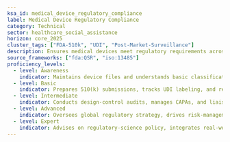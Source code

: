 ```yaml
---
ksa_id: medical_device_regulatory_compliance
label: Medical Device Regulatory Compliance
category: Technical
sector: healthcare_social_assistance
horizon: core_2025
cluster_tags: ["FDA-510k", "UDI", "Post-Market-Surveillance"]
description: Ensures medical devices meet regulatory requirements across the product life cycle, including clearance/approval, quality-system compliance, and post-market vigilance.
source_frameworks: ["fda:QSR", "iso:13485"]
proficiency_levels:
  - level: Awareness
    indicator: Maintains device files and understands basic classification.
  - level: Basic
    indicator: Prepares 510(k) submissions, tracks UDI labeling, and reports adverse events.
  - level: Intermediate
    indicator: Conducts design-control audits, manages CAPAs, and liaises with FDA reviewers.
  - level: Advanced
    indicator: Oversees global regulatory strategy, drives risk-management files, and leads mock inspections.
  - level: Expert
    indicator: Advises on regulatory-science policy, integrates real-world evidence, and mentors compliance teams.
---
```

